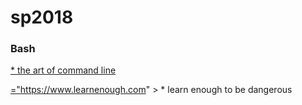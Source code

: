 # sp2018



### Bash
  <a href="https://github.com/jlevy/the-art-of-command-line/blob/master/README.md" > * the art of command line <a/>
  
  <a href>="https://www.learnenough.com" > * learn enough to be dangerous <a/>
  

